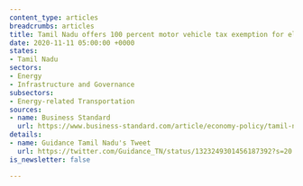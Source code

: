 ```yaml
---
content_type: articles
breadcrumbs: articles
title: Tamil Nadu offers 100 percent motor vehicle tax exemption for electric vehicles
date: 2020-11-11 05:00:00 +0000
states:
- Tamil Nadu
sectors:
- Energy
- Infrastructure and Governance
subsectors:
- Energy-related Transportation
sources:
- name: Business Standard
  url: https://www.business-standard.com/article/economy-policy/tamil-nadu-grants-100-vehicle-tax-waiver-to-evs-plans-dedicated-park-120110201467_1.html
details:
- name: Guidance Tamil Nadu's Tweet
  url: https://twitter.com/Guidance_TN/status/1323249301456187392?s=20
is_newsletter: false

---
```

